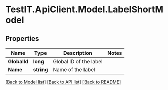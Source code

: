 # TestIT.ApiClient.Model.LabelShortModel

## Properties

Name | Type | Description | Notes
------------ | ------------- | ------------- | -------------
**GlobalId** | **long** | Global ID of the label | 
**Name** | **string** | Name of the label | 

[[Back to Model list]](../README.md#documentation-for-models) [[Back to API list]](../README.md#documentation-for-api-endpoints) [[Back to README]](../README.md)

